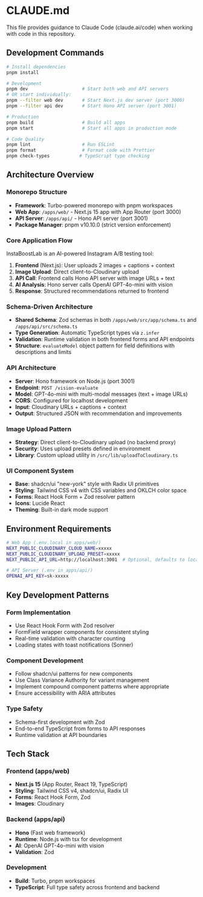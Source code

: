 # CLAUDE.md

This file provides guidance to Claude Code (claude.ai/code) when working with code in this repository.

## Development Commands

```bash
# Install dependencies
pnpm install

# Development
pnpm dev                    # Start both web and API servers
# OR start individually:
pnpm --filter web dev       # Start Next.js dev server (port 3000)
pnpm --filter api dev       # Start Hono API server (port 3001)

# Production
pnpm build                  # Build all apps
pnpm start                  # Start all apps in production mode

# Code Quality
pnpm lint                   # Run ESLint
pnpm format                 # Format code with Prettier
pnpm check-types           # TypeScript type checking
```

## Architecture Overview

### Monorepo Structure

-   **Framework**: Turbo-powered monorepo with pnpm workspaces
-   **Web App**: `/apps/web/` - Next.js 15 app with App Router (port 3000)
-   **API Server**: `/apps/api/` - Hono API server (port 3001)
-   **Package Manager**: pnpm v10.10.0 (strict version enforcement)

### Core Application Flow

InstaBoostLab is an AI-powered Instagram A/B testing tool:

1. **Frontend** (Next.js): User uploads 2 images + captions + context
2. **Image Upload**: Direct client-to-Cloudinary upload
3. **API Call**: Frontend calls Hono API server with image URLs + text
4. **AI Analysis**: Hono server calls OpenAI GPT-4o-mini with vision
5. **Response**: Structured recommendations returned to frontend

### Schema-Driven Architecture

-   **Shared Schema**: Zod schemas in both `/apps/web/src/app/schema.ts` and `/apps/api/src/schema.ts`
-   **Type Generation**: Automatic TypeScript types via `z.infer`
-   **Validation**: Runtime validation in both frontend forms and API endpoints
-   **Structure**: `evaluateModel` object pattern for field definitions with descriptions and limits

### API Architecture

-   **Server**: Hono framework on Node.js (port 3001)
-   **Endpoint**: `POST /vision-evaluate`
-   **Model**: GPT-4o-mini with multi-modal messages (text + image URLs)
-   **CORS**: Configured for localhost development
-   **Input**: Cloudinary URLs + captions + context
-   **Output**: Structured JSON with recommendation and improvements

### Image Upload Pattern

-   **Strategy**: Direct client-to-Cloudinary upload (no backend proxy)
-   **Security**: Uses upload presets defined in environment
-   **Library**: Custom upload utility in `/src/lib/uploadToCloudinary.ts`

### UI Component System

-   **Base**: shadcn/ui "new-york" style with Radix UI primitives
-   **Styling**: Tailwind CSS v4 with CSS variables and OKLCH color space
-   **Forms**: React Hook Form + Zod resolver pattern
-   **Icons**: Lucide React
-   **Theming**: Built-in dark mode support

## Environment Requirements

```bash
# Web App (.env.local in apps/web/)
NEXT_PUBLIC_CLOUDINARY_CLOUD_NAME=xxxxx
NEXT_PUBLIC_CLOUDINARY_UPLOAD_PRESET=xxxxx
NEXT_PUBLIC_API_URL=http://localhost:3001  # Optional, defaults to localhost:3001

# API Server (.env in apps/api/)
OPENAI_API_KEY=sk-xxxxx
```

## Key Development Patterns

### Form Implementation

-   Use React Hook Form with Zod resolver
-   FormField wrapper components for consistent styling
-   Real-time validation with character counting
-   Loading states with toast notifications (Sonner)

### Component Development

-   Follow shadcn/ui patterns for new components
-   Use Class Variance Authority for variant management
-   Implement compound component patterns where appropriate
-   Ensure accessibility with ARIA attributes

### Type Safety

-   Schema-first development with Zod
-   End-to-end TypeScript from forms to API responses
-   Runtime validation at API boundaries

## Tech Stack

### Frontend (apps/web)
-   **Next.js 15** (App Router, React 19, TypeScript)
-   **Styling**: Tailwind CSS v4, shadcn/ui, Radix UI
-   **Forms**: React Hook Form, Zod
-   **Images**: Cloudinary

### Backend (apps/api)
-   **Hono** (Fast web framework)
-   **Runtime**: Node.js with tsx for development
-   **AI**: OpenAI GPT-4o-mini with vision
-   **Validation**: Zod

### Development
-   **Build**: Turbo, pnpm workspaces
-   **TypeScript**: Full type safety across frontend and backend
